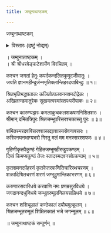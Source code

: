 ```yaml
---
title: जम्बुनाथाष्टकम्

---
```

  
जम्बुनाथाष्टकम्   

<div class="videoEmbed"  caption="Video" src="https://www.youtube.com/watch?v=en-jDQWoSbQ"></div>


<details><summary>विस्तारः (द्रष्टुं नोद्यम्)</summary>

This hymn is about Jambunatha as Shiva is known at Jambukeshwaram (known as Tiruvanaikkaval in Tamil), a place of pilgrimage in Tamilnadu. It is on the northern bank of the river Cauvery and 5 K.M. north of Trichy. The temple is one of the largest (having a spread of nearly 18 acres) and historic temples in the country. 

It dates back to the 13th century and has been visited by the great saivaite saints who had sung hymns on the presiding deity - Lord Shiva in the temple. It seems that the temple was once a forest of jambu trees and there was a Shiva linga under one of the trees. So Shiva came to be known as Jambunatha or Jambukeshwara. 

This is a Shiva temple associated with one of the five great elements (viz.)  water and so called pancha bhoota sthalam (पञ्च भूत स्थलम्). The Shiva lingam in the sanctum is always surrounded by water and so is known as appu lingam (ap for water). The other places where Shiva is worshipped in the form of the great elements are Chidambaram (space), Kalahasthi (air), Tiruvannamalai (fire) and Tiruvarur (earth).  

The temple is known for the historical inscriptions and magnificient architecture. It suffered damages during the moghul invasion in the 14th century and worship in the temple was disrupted. The temple was restored during the Vijayanagar rule and the worship also revived. The goddess Parvathi in the temple has the name Akilandeshwari. She is said to have meditated on lord Shiva here. Her shrine is very famous and attracts large number of visitors. 

Adi Shankaracharya is said to have visited the temple and worshipped the Lord and goddess here. Legend. As said earlier the Shiva lingam was under a jambu tree. Two devotees of Shiva were born as a spider and an elephant in the forest due to a curse.  Both were regularly worshipping the lord in their own way. The spider would weave a web over the lingam to protect it from the falling leaves. The elephant brought flowers and water in its trunk for bathing the lingam before offering the flowers. But it would clear off the web the spider has built first.  This act angered the spider very much. Soon a fierce fight broke out between the two resulting in the death of both. Pleased with their devotion Lord Shiva appeared before them and blessed them. Shince Shiva was worshipped by an elephant (Anai in Tamil) here the place is called AnaikkA.   
</details>


। जम्बुनाताष्टकम् ।  
। श्री श्रीधरवेङ्कटेशार्येण विरचितम् ।  

कश्चन जगतां हेतुः कपर्दकन्दलितकुमुदजीवातुः ।  
जयति ज्ञानमहीन्दुर्जन्ममृतिक्लान्तिहरदयाबिन्दुः ॥ १॥  
  
श्रितभृतिभद्धपताकः कलितोत्पलवननवमदोद्रेकः ।  
अखिलाण्डमातुरेकः सुखयत्वस्मांस्तपःपरीपाकः ॥ २॥  
  
कश्चन कारुण्यझरः कमलाकुचकलशकषणनिशितशरः ।  
श्रीमान् दमितत्रिपुरः श्रितजम्भूपरिसरश्चकास्तु पुरः ॥ ३॥  
  
शमितस्मरदवविसरश्शक्राद्याशास्यसेवनावसरः ।  
करिवनघनभाग्यभरो गिरतु मलं मम मनस्सरश्शफरः ॥ ४॥  
  
गृहिणीकृतवैकुण्ठं गेहितजम्भूमहीरुडुपकण्ठम् ।  
दिव्यं किमप्यकुण्ठं तेजः स्तादस्मदवनसोत्कण्ठम् ॥ ५॥  
  
कृतशमनदर्पहरणं कृतकेतरफणितिचारिरथचरणम् ।  
शक्रादिश्रितचरणं शरणं जम्भूद्रुमान्तिकाभरणम् ॥ ६॥  
  
करुणारसवारिधये करवाणि नमः प्रणम्रसुरविधये ।  
जगदानन्दधुनिधये जम्भूतरुमूलनिलयसन्निधये ॥ ७॥  
  
कश्चन शशिचूडालं कण्ठेकालं दयौघमुत्कूलम् ।  
श्रितजम्भूतरुमूलं शिक्षितकालं भजे जगन्मूलम् ॥ ८॥  
  
॥ जम्बुनाथाष्टकं सम्पूर्णम् ॥